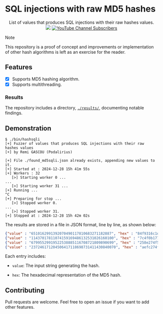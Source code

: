 # SQL injections with raw MD5 hashes

<p align="center">
    List of values that produces SQL injections with their raw hashes values.
    <br>
    <a href="https://twitter.com/intent/follow?screen_name=podalirius_" title="Follow"><img src="https://img.shields.io/twitter/follow/podalirius_?label=Podalirius&style=social"></a>
    <a href="https://www.youtube.com/c/Podalirius_?sub_confirmation=1" title="Subscribe"><img alt="YouTube Channel Subscribers" src="https://img.shields.io/youtube/channel/subscribers/UCF_x5O7CSfr82AfNVTKOv_A?style=social"></a>
    <br>
</p>

> [!NOTE]
> This repository is a proof of concept and improvements or implementation of other hash algorithms is left as an exercise for the reader.

## Features

 - [x] Supports MD5 hashing algorithm.
 - [x] Supports multithreading.

### Results

The repository includes a directory, [`./results/`](./results/), documenting notable findings. 

## Demonstration

```
$ ./bin/hashsqli 
[+] Fuzzer of values that produces SQL injections with their raw hashes values
[+] by Remi GASCOU (Podalirius) 

[+] File ./found_md5sqli.json already exists, appending new values to it.
[+] Started at : 2024-12-28 15h 41m 55s
[+] Workers : 32
   [>] Starting worker 0 ...
...
   [>] Starting worker 31 ...
[+] Running ...
^C
[+] Preparing for stop ...
   [>] Stopped worker 0.
...
   [>] Stopped worker 31.
[+] Stopped at : 2024-12-28 15h 42m 02s
```

The results are stored in a file in JSON format, line by line, as shown below:

```json
{"value" : "6510162991392070490117810683271182887", "hex" : "84f9316c1da8cac4274f7227357d2c31"}
{"value" : "11437017811074159169486132531026160100", "hex" : "7c4f0b177132171fe8274f52273499df"}
{"value" : "67995529919522538885116708721809890699", "hex" : "258e274f5227343857b7a9e9a529ca4d"}
{"value" : "237246171204506417118698731411430840070", "hex" : "aefc274f722735ebd6cc44c128d9ff64"}
```

Each entry includes:

- `value`: The input string generating the hash.

- `hex`: The hexadecimal representation of the MD5 hash.

## Contributing

Pull requests are welcome. Feel free to open an issue if you want to add other features.
